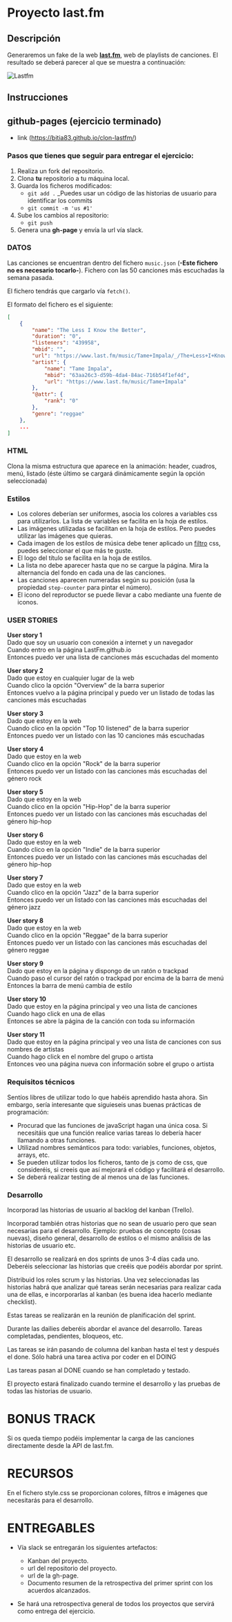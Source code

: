 # Proyecto last.fm

## Descripción

Generaremos un fake de la web  **[last.fm](https://www.last.fm/home)**, web de playlists de canciones. El resultado se deberá parecer al que se muestra a continuación:

![Lastfm](https://i.imgur.com/W6lRsdO.gif)


## Instrucciones


## github-pages (ejercicio terminado)

- link (https://bitia83.github.io/clon-lastfm/)




### Pasos que tienes que seguir para entregar el ejercicio:

1. Realiza un fork del repositorio.
2. Clona __tu__ repositorio a tu máquina local.
3. Guarda los ficheros modificados:
    - `git add .`
   _Puedes usar un código de las historias de usuario para identificar los commits
    - `git commit -m 'us #1'`
4. Sube los cambios al repositorio:
    - `git push`
5. Genera una __gh-page__ y envía la url vía slack.

### DATOS

Las canciones se encuentran dentro del fichero `music.json` (**-Este fichero no es necesario tocarlo-**). Fichero con las 50 canciones más escuchadas la semana pasada.

El fichero tendrás que cargarlo vía `fetch()`.

El formato del fichero es el siguiente:

```json
[
    {
        "name": "The Less I Know the Better",
        "duration": "0",
        "listeners": "439958",
        "mbid": "",
        "url": "https://www.last.fm/music/Tame+Impala/_/The+Less+I+Know+the+Better",
        "artist": {
            "name": "Tame Impala",
            "mbid": "63aa26c3-d59b-4da4-84ac-716b54f1ef4d",
            "url": "https://www.last.fm/music/Tame+Impala"
        },
        "@attr": {
            "rank": "0"
        },
        "genre": "reggae"
    },
    ...
]
  ```

### HTML

Clona la misma estructura que aparece en la animación: header, cuadros, menú, listado (éste último se cargará dinámicamente según la opción seleccionada)

### Estilos

- Los colores deberían ser uniformes, asocia los colores a variables css para utilizarlos. La lista de variables se facilita en la hoja de estilos.
- Las imágenes utilizadas se facilitan en la hoja de estilos. Pero puedes utilizar las imágenes que quieras.
- Cada imagen de los estilos de música debe tener aplicado un [filtro](https://developer.mozilla.org/es/docs/Web/CSS/filter) css, puedes seleccionar el que más te guste.
- El logo del título se facilita en la hoja de estilos.
- La lista no debe aparecer hasta que no se cargue la página. Mira la alternancia del fondo en cada una de las canciones.
- Las canciones aparecen numeradas según su posición (usa la propiedad `step-counter` para pintar el número).
- El icono del reproductor se puede llevar a cabo mediante una fuente de iconos.

### USER STORIES

**User story 1**  
Dado que soy un usuario con conexión a internet y un navegador  
Cuando entro en la página LastFm.github.io  
Entonces puedo ver una lista de canciones más escuchadas del momento  

**User story 2**  
Dado que estoy en cualquier lugar de la web  
Cuando clico la opción "Overview" de la barra superior  
Entonces vuelvo a la página principal y puedo ver un listado de todas las canciones más escuchadas  

**User story 3**  
Dado que estoy en la web  
Cuando clico en la opción "Top 10 listened" de la barra superior  
Entonces puedo ver un listado con las 10 canciones más escuchadas  

**User story 4**  
Dado que estoy en la web  
Cuando clico en la opción "Rock" de la barra superior  
Entonces puedo ver un listado con las canciones más escuchadas del género rock  

**User story 5**  
Dado que estoy en la web  
Cuando clico en la opción "Hip-Hop" de la barra superior  
Entonces puedo ver un listado con las canciones más escuchadas del género hip-hop  

**User story 6**  
Dado que estoy en la web  
Cuando clico en la opción "Indie" de la barra superior  
Entonces puedo ver un listado con las canciones más escuchadas del género hip-hop  

**User story 7**  
Dado que estoy en la web  
Cuando clico en la opción "Jazz" de la barra superior  
Entonces puedo ver un listado con las canciones más escuchadas del género jazz  

**User story 8**  
Dado que estoy en la web  
Cuando clico en la opción "Reggae" de la barra superior  
Entonces puedo ver un listado con las canciones más escuchadas del género reggae  

**User story 9**  
Dado que estoy en la página y dispongo de un ratón o trackpad  
Cuando paso el cursor del ratón o trackpad por encima de la barra de menú  
Entonces la barra de menú cambia de estilo  

**User story 10**  
Dado que estoy en la página principal y veo una lista de canciones  
Cuando hago click en una de ellas  
Entonces se abre la página de la canción con toda su información  

**User story 11**  
Dado que estoy en la página principal y veo una lista de canciones con sus nombres de artistas  
Cuando hago click en el nombre del grupo o artista  
Entonces veo una página nueva con información sobre el grupo o artista  

### Requisitos técnicos
Sentíos libres de utilizar todo lo que habéis aprendido hasta ahora.
Sin embargo, sería interesante que siguieseis unas buenas prácticas de programación:
- Procurad que las funciones de javaScript hagan una única cosa. Si necesitáis que una función realice varias tareas lo debería hacer llamando a otras funciones.
- Utilizad nombres semánticos para todo: variables, funciones, objetos, arrays, etc.
- Se pueden utilizar todos los ficheros, tanto de js como de css, que consideréis, si creeis que así mejorará el código y facilitará el desarrollo.
- Se deberá realizar testing de al menos una de las funciones.

### Desarrollo
Incorporad las historias de usuario al backlog del kanban (Trello).

Incorporad también otras historias que no sean de usuario pero que sean necesarias
para el desarrollo.
    Ejemplo: pruebas de concepto (cosas nuevas), diseño general, desarrollo de estilos o el mismo análisis de las historias de usuario etc.

El desarrollo se realizará en dos sprints de unos 3-4 días cada uno.
    Deberéis seleccionar las historias que creéis que podéis abordar por sprint.

Distribuid los roles scrum y las historias.
Una vez seleccionadas las historias habrá que analizar qué tareas serán necesarias para realizar cada una de ellas, e incorporarlas al kanban (es buena idea hacerlo mediante checklist).

Estas tareas se realizarán en la reunión de planificación del sprint.

Durante las dailies deberéis abordar el avance del desarrollo. Tareas completadas, pendientes, bloqueos, etc.

Las tareas se irán pasando de columna del kanban hasta el test y después el done.
Sólo habrá una tarea activa por coder en el DOING

Las tareas pasan al DONE cuando se han completado y testado.

El proyecto estará finalizado cuando termine el desarrollo y las pruebas de todas las historias de usuario.

# BONUS TRACK
Si os queda tiempo podéis implementar la carga de las canciones directamente desde la API de last.fm.

# RECURSOS
En el fichero style.css se proporcionan colores, filtros e imágenes que necesitarás para el desarrollo.

# ENTREGABLES
- Vía slack se entregarán los siguientes artefactos:
  - Kanban del proyecto.
  - url del repositorio del proyecto.
  - url de la gh-page.
  - Documento resumen de la retrospectiva del primer sprint con los acuerdos alcanzados.

- Se hará una retrospectiva general de todos los proyectos que servirá como entrega del ejercicio.
